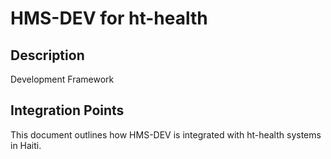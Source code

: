 # HMS-DEV for ht-health

## Description

Development Framework

## Integration Points

This document outlines how HMS-DEV is integrated with ht-health systems in Haiti.
